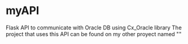 # myAPI
Flask API to communicate with Oracle DB using Cx_Oracle library 
The project that uses this API can be found on my other proyect named ""
